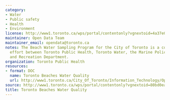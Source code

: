 ```yaml
---
category:
- Water
- Public safety
- Health
- Environment
license: http://www1.toronto.ca/wps/portal/contentonly?vgnextoid=4a37e03bb8d1e310VgnVCM10000071d60f89RCRD
maintainer: Open Data Team
maintainer_email: opendata@toronto.ca
notes: The Beach Water Sampling Program for the City of Toronto is a co-operative
  effort between Toronto Public Health, Toronto Water, the Marine Police Unit, Parks
  and Recreation Department.
organization: Toronto Public Health
resources:
- format: DOC
  name: Toronto Beaches Water Quality
  url: http://www1.toronto.ca/City_Of_Toronto/Information_Technology/Open_Data/Data_Sets/Assets/Files/Toronto_Beaches__Water_Quality_Readme.doc
source: http://www1.toronto.ca/wps/portal/contentonly?vgnextoid=80bd0ea14b661310VgnVCM1000003dd60f89RCRD&vgnextchannel=1a66e03bb8d1e310VgnVCM10000071d60f89RCRD
title: Toronto Beaches Water Quality
---
```

